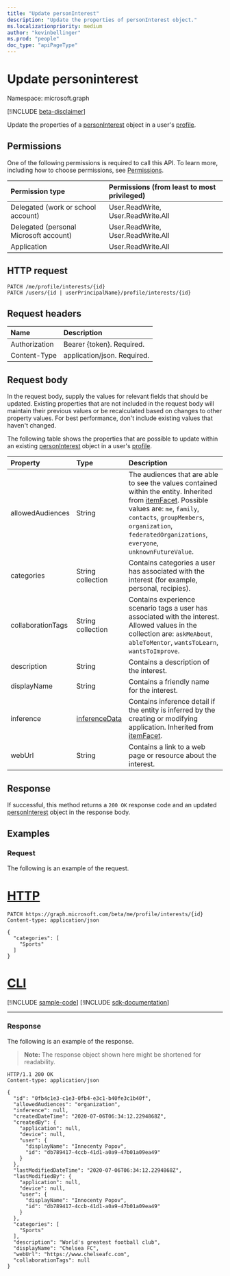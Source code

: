 ```yaml
---
title: "Update personInterest"
description: "Update the properties of personInterest object."
ms.localizationpriority: medium
author: "kevinbellinger"
ms.prod: "people"
doc_type: "apiPageType"
---
```


# Update personinterest

Namespace: microsoft.graph

[!INCLUDE [beta-disclaimer](../../includes/beta-disclaimer.md)]

Update the properties of a [personInterest](../resources/personinterest.md) object in a user's [profile](../resources/profile.md).

## Permissions

One of the following permissions is required to call this API. To learn more, including how to choose permissions, see [Permissions](/graph/permissions-reference).

| Permission type                        | Permissions (from least to most privileged) |
|:---------------------------------------|:--------------------------------------------|
| Delegated (work or school account)     | User.ReadWrite, User.ReadWrite.All          |
| Delegated (personal Microsoft account) | User.ReadWrite, User.ReadWrite.All          |
| Application                            | User.ReadWrite.All                          |

## HTTP request

<!-- { "blockType": "ignored" } -->

```http
PATCH /me/profile/interests/{id}
PATCH /users/{id | userPrincipalName}/profile/interests/{id}
```

## Request headers

| Name           |Description                  |
|:---------------|:----------------------------|
| Authorization  | Bearer {token}. Required.   |
| Content-Type   | application/json. Required. |

## Request body

In the request body, supply the values for relevant fields that should be updated. Existing properties that are not included in the request body will maintain their previous values or be recalculated based on changes to other property values. For best performance, don't include existing values that haven't changed.

The following table shows the properties that are possible to update within an existing [personInterest](../resources/personinterest.md) object in a user's [profile](../resources/profile.md).

|Property|Type|Description|
|:---|:---|:---|
|allowedAudiences|String|The audiences that are able to see the values contained within the entity. Inherited from [itemFacet](../resources/itemfacet.md). Possible values are: `me`, `family`, `contacts`, `groupMembers`, `organization`, `federatedOrganizations`, `everyone`, `unknownFutureValue`.|
|categories|String collection|Contains categories a user has associated with the interest (for example, personal, recipies). |
|collaborationTags|String collection|Contains experience scenario tags a user has associated with the interest. Allowed values in the collection are: `askMeAbout`, `ableToMentor`, `wantsToLearn`, `wantsToImprove`.|
|description|String|Contains a description of the interest.|
|displayName|String|Contains a friendly name for the interest.  |
|inference|[inferenceData](../resources/inferencedata.md)|Contains inference detail if the entity is inferred by the creating or modifying application. Inherited from [itemFacet](../resources/itemfacet.md).|
|webUrl|String|Contains a link to a web page or resource about the interest. |

## Response

If successful, this method returns a `200 OK` response code and an updated [personInterest](../resources/personinterest.md) object in the response body.

## Examples

### Request

The following is an example of the request.

# [HTTP](#tab/http)
<!-- {
  "blockType": "request",
  "name": "update_personinterest"
}-->

```http
PATCH https://graph.microsoft.com/beta/me/profile/interests/{id}
Content-type: application/json

{
  "categories": [
    "Sports"
  ]
}
```

# [CLI](#tab/cli)
[!INCLUDE [sample-code](../includes/snippets/cli/update-personinterest-cli-snippets.md)]
[!INCLUDE [sdk-documentation](../includes/snippets/snippets-sdk-documentation-link.md)]

---

### Response

The following is an example of the response.

> **Note:** The response object shown here might be shortened for readability.

<!-- {
  "blockType": "response",
  "truncated": true,
  "@odata.type": "microsoft.graph.personInterest"
} -->

```http
HTTP/1.1 200 OK
Content-type: application/json

{
  "id": "0fb4c1e3-c1e3-0fb4-e3c1-b40fe3c1b40f",
  "allowedAudiences": "organization",
  "inference": null,
  "createdDateTime": "2020-07-06T06:34:12.2294868Z",
  "createdBy": {
    "application": null,
    "device": null,
    "user": {
      "displayName": "Innocenty Popov",
      "id": "db789417-4ccb-41d1-a0a9-47b01a09ea49"
    }
  },
  "lastModifiedDateTime": "2020-07-06T06:34:12.2294868Z",
  "lastModifiedBy": {
    "application": null,
    "device": null,
    "user": {
      "displayName": "Innocenty Popov",
      "id": "db789417-4ccb-41d1-a0a9-47b01a09ea49"
    }
  },
  "categories": [
    "Sports"
  ],
  "description": "World's greatest football club",
  "displayName": "Chelsea FC",
  "webUrl": "https://www.chelseafc.com",
  "collaborationTags": null
}
```


